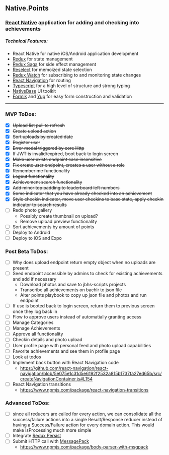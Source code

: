 ## Native.Points
### [React Native](https://facebook.github.io/react-native/) application for adding and checking into achievements

##### Technical Features:
* React Native for native iOS/Android application development
* [Redux](https://redux.js.org/) for state management
* [Redux Saga](https://redux-saga.js.org/) for side effect management
* [Reselect](https://github.com/reduxjs/reselect) for memoized state selection
* [Redux Watch](https://github.com/jprichardson/redux-watch) for subscribing to and monitoring state changes
* [React Navigation](https://github.com/react-navigation/react-navigation) for routing 
* [Typescript](https://www.typescriptlang.org/) for a high level of structure and strong typing
* [NativeBase](https://github.com/GeekyAnts/NativeBase) UI toolkit
* [Formik](https://github.com/jaredpalmer/formik) and [Yup](https://github.com/jquense/yup) for easy form construction and validation
---
### MVP ToDos:
- [X] ~~Upload list pull to refresh~~
- [X] ~~Create upload action~~
- [X] ~~Sort uploads by created date~~
- [X] ~~Register user~~
- [X] ~~Error modal triggered by core Http~~
- [X] ~~If JWT is invalid/expired, boot back to login screen~~
- [X] ~~Make user exists endpoint case insensitive~~
- [X] ~~Fix create user endpoint, creates a user without a role~~
- [X] ~~Remember me functionality~~
- [X] ~~Logout functionality~~
- [X] ~~Achievement search functionality~~
- [X] ~~Add minor top padding to leaderboard left numbers~~
- [X] ~~Some indicator that you have already checked into an achievement~~
- [X] ~~Style checkin indicator, move user checkins to base state, apply checkin indicator to search results~~
- [ ] Redo photo gallery
    - Possibly create thumbnail on upload?
    - Remove upload preview functionality
- [ ] Sort achievements by amount of points
- [ ] Deploy to Android
- [ ] Deploy to iOS and Expo

### Post Beta ToDos:
- [ ] Why does upload endpoint return empty object when no uploads are present
- [ ] Seed endpoint accessible by admins to check for existing achievements and add if necessary
    - Download photos and save to jbhs-scripts projects
    - Transcribe all achievements on bachlr to json file
    - Alter points playbook to copy up json file and photos and run endpoint
- [ ] If use is booted back to login screen, return them to previous screen once they log back in
- [ ] Flow to approve users instead of automatially granting access
- [ ] Manage Categories
- [ ] Manage Achievements
- [ ] Approve all functionality
- [ ] Checkin details and photo upload
- [ ] User profile page with personal feed and photo upload capabilities
- [ ] Favorite achievements and see them in profile page
- [ ] Look at todos
- [ ] Implement back button with React Navigation code
    - https://github.com/react-navigation/react-navigation/blob/5e075e1c31d5e6192f2532a815b1737fa27ed65b/src/createNavigationContainer.js#L154
- [ ] React Navigation transitions
    - https://www.npmjs.com/package/react-navigation-transitions

### Advanced ToDos:	
- [ ] since all reducers are called for every action, we can consolidate all the success/failure actions into a single Result/Response reducer instead of having a Success/Failure action for every domain action. This would make isProcessing much more simple
- [ ] Integrate [Redux Persist](https://github.com/rt2zz/redux-persist)	
- [ ] Submit HTTP call with [MessagePack](https://msgpack.org/index.html)	
    - https://www.npmjs.com/package/body-parser-with-msgpack